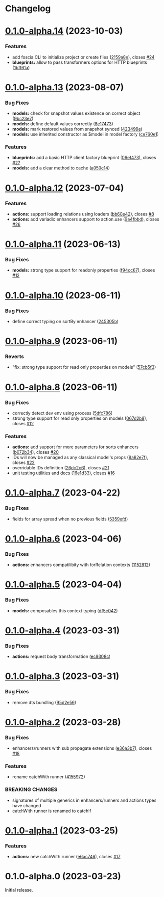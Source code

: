 # Changelog

# [0.1.0-alpha.14](https://github.com/paul-thebaud/foscia/compare/v0.1.0-alpha.13...v0.1.0-alpha.14) (2023-10-03)


### Features

* add foscia CLI to initialize project or create files ([2159a8e](https://github.com/paul-thebaud/foscia/commit/2159a8e514cd7d5e507a9a16d43e6af81d8c3abe)), closes [#24](https://github.com/paul-thebaud/foscia/issues/24)
* **blueprints:** allow to pass transformers options for HTTP blueprints ([1bff61a](https://github.com/paul-thebaud/foscia/commit/1bff61acd74994e71619fc64c4d2915a869a2b6e))

# [0.1.0-alpha.13](https://github.com/paul-thebaud/foscia/compare/v0.1.0-alpha.12...v0.1.0-alpha.13) (2023-08-07)


### Bug Fixes

* **models:** check for snapshot values existence on correct object ([9bc23e7](https://github.com/paul-thebaud/foscia/commit/9bc23e77771146b0c391d1e534c219edc63f60df))
* **models:** define default values correctly ([8e17473](https://github.com/paul-thebaud/foscia/commit/8e17473ee00ebdfbdc5acbfd24829d41d21e6d54))
* **models:** mark restored values from snapshot synced ([423499e](https://github.com/paul-thebaud/foscia/commit/423499ef4fde4e2e9ffad5756373794118c3e843))
* **models:** use inherited constructor as $model in model factory ([ce760e1](https://github.com/paul-thebaud/foscia/commit/ce760e10cc2e684716f8121a0e7dc3c761debdff))


### Features

* **blueprints:** add a basic HTTP client factory blueprint ([06ef473](https://github.com/paul-thebaud/foscia/commit/06ef473e69b1ac8578436aa582803157bab98397)), closes [#27](https://github.com/paul-thebaud/foscia/issues/27)
* **models:** add a clear method to cache ([a050c14](https://github.com/paul-thebaud/foscia/commit/a050c145c45e0c83f51e925ed8eb547ea0e0ce6e))

# [0.1.0-alpha.12](https://github.com/paul-thebaud/foscia/compare/v0.1.0-alpha.11...v0.1.0-alpha.12) (2023-07-04)


### Features

* **actions:** support loading relations using loaders ([bb60e42](https://github.com/paul-thebaud/foscia/commit/bb60e4229e32e9c4facf179492520fe57be90fbc)), closes [#8](https://github.com/paul-thebaud/foscia/issues/8)
* **actions:** add variadic enhancers support to action.use ([9a4fbbd](https://github.com/paul-thebaud/foscia/commit/9a4fbbdb23e1313eac2a834bf1f705de8eb789a5)), closes [#26](https://github.com/paul-thebaud/foscia/issues/26)

# [0.1.0-alpha.11](https://github.com/paul-thebaud/foscia/compare/v0.1.0-alpha.10...v0.1.0-alpha.11) (2023-06-13)


### Bug Fixes

* **models:** strong type support for readonly properties ([f94cc67](https://github.com/paul-thebaud/foscia/commit/f94cc670ff6e051f1b7ba5408a0a1d19f43ba8c9)), closes [#12](https://github.com/paul-thebaud/foscia/issues/12)

# [0.1.0-alpha.10](https://github.com/paul-thebaud/foscia/compare/v0.1.0-alpha.9...v0.1.0-alpha.10) (2023-06-11)


### Bug Fixes

* define correct typing on sortBy enhancer ([245305b](https://github.com/paul-thebaud/foscia/commit/245305bafafab78049a8aaa1686a386351fc7d65))

# [0.1.0-alpha.9](https://github.com/paul-thebaud/foscia/compare/v0.1.0-alpha.8...v0.1.0-alpha.9) (2023-06-11)


### Reverts

* "fix: strong type support for read only properties on models" ([57cb5f3](https://github.com/paul-thebaud/foscia/commit/57cb5f36caee6534650c727bf57290708476f731))

# [0.1.0-alpha.8](https://github.com/paul-thebaud/foscia/compare/v0.1.0-alpha.7...v0.1.0-alpha.8) (2023-06-11)


### Bug Fixes

* correctly detect dev env using process ([5dfc786](https://github.com/paul-thebaud/foscia/commit/5dfc78682845a43f346889c0f5bc3e122f7bc600))
* strong type support for read only properties on models ([067d2b8](https://github.com/paul-thebaud/foscia/commit/067d2b83a0f800d1c14acc3116e562b6b77e81fc)), closes [#12](https://github.com/paul-thebaud/foscia/issues/12)


### Features

* **actions:** add support for more parameters for sorts enhancers ([b072b34](https://github.com/paul-thebaud/foscia/commit/b072b3468439bf74ab826f6fd7e5f0e50566fc1a)), closes [#20](https://github.com/paul-thebaud/foscia/issues/20)
* IDs will now be managed as any classical model's props ([8a82e7f](https://github.com/paul-thebaud/foscia/commit/8a82e7fdf970e3626df1832b2c20e11f647e02a6)), closes [#22](https://github.com/paul-thebaud/foscia/issues/22)
* overridable IDs definition ([26dc2c6](https://github.com/paul-thebaud/foscia/commit/26dc2c644325f047865d930ef6ffef2157cf41e5)), closes [#21](https://github.com/paul-thebaud/foscia/issues/21)
* unit testing utilities and docs ([16e1d33](https://github.com/paul-thebaud/foscia/commit/16e1d33a1c2317eb1153a616c72f5fa98b2fa236)), closes [#16](https://github.com/paul-thebaud/foscia/issues/16)

# [0.1.0-alpha.7](https://github.com/paul-thebaud/foscia/compare/v0.1.0-alpha.6...v0.1.0-alpha.7) (2023-04-22)


### Bug Fixes

* fields for array spread when no previous fields ([5359efd](https://github.com/paul-thebaud/foscia/commit/5359efd4e0170ebba1dd97dbaeae506411613bc7))

# [0.1.0-alpha.6](https://github.com/paul-thebaud/foscia/compare/v0.1.0-alpha.5...v0.1.0-alpha.6) (2023-04-06)


### Bug Fixes

* **actions:** enhancers compatilibity with forRelation contexts ([1152812](https://github.com/paul-thebaud/foscia/commit/1152812305158f3a9fc9f4263abb4b2f9ed5bad1))

# [0.1.0-alpha.5](https://github.com/paul-thebaud/foscia/compare/v0.1.0-alpha.4...v0.1.0-alpha.5) (2023-04-04)


### Bug Fixes

* **models:** composables this context typing ([df5c042](https://github.com/paul-thebaud/foscia/commit/df5c0426689dddaabc7a9323fa814b43ba6ac037))

# [0.1.0-alpha.4](https://github.com/paul-thebaud/foscia/compare/v0.1.0-alpha.3...v0.1.0-alpha.4) (2023-03-31)


### Bug Fixes

* **actions:** request body transformation ([ec9308c](https://github.com/paul-thebaud/foscia/commit/ec9308c5f12be9e1e0cf1b973fd786fb56fdc928))

# [0.1.0-alpha.3](https://github.com/paul-thebaud/foscia/compare/v0.1.0-alpha.2...v0.1.0-alpha.3) (2023-03-31)


### Bug Fixes

* remove dts bundling ([95d2e56](https://github.com/paul-thebaud/foscia/commit/95d2e56c024719748654be3c3ccfade3d43233f3))

# [0.1.0-alpha.2](https://github.com/paul-thebaud/foscia/compare/v0.1.0-alpha.1...v0.1.0-alpha.2) (2023-03-28)


### Bug Fixes

* enhancers/runners with sub propagate extensions ([e36a3b7](https://github.com/paul-thebaud/foscia/commit/e36a3b7634547ba813ad343d2f90975224fc622f)), closes [#18](https://github.com/paul-thebaud/foscia/issues/18)


### Features

* rename catchWith runner ([4155972](https://github.com/paul-thebaud/foscia/commit/41559729854fa918da6ba1f74a920e4c7d0a1a55))


### BREAKING CHANGES

* signatures of multiple generics in enhancers/runners and actions types have changed
* catchWith runner is renamed to catchIf

# [0.1.0-alpha.1](https://github.com/paul-thebaud/foscia/compare/v0.1.0-alpha.0...v0.1.0-alpha.1) (2023-03-25)


### Features

* **actions:** new catchWith runner ([e6ac746](https://github.com/paul-thebaud/foscia/commit/e6ac74660e52c2e045cc438705c633e04ace56f8)), closes [#17](https://github.com/paul-thebaud/foscia/issues/17)

# 0.1.0-alpha.0 (2023-03-23)

Initial release.